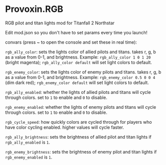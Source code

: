 # Provoxin.RGB
RGB pilot and titan lights mod for Titanfall 2 Northstar

Edit mod.json so you don't have to set params every time you launch!

convars (press ~ to open the console and set these in real time):

`rgb_ally_color`: sets the lights color of allied pilots and titans. takes r, g, b as a value from 0-1, and brightness. Example: `rgb_ally_color 1 0 1 20` (bright magenta); `rgb_ally_color default` will set light colors to default.

`rgb_enemy_color`: sets the lights color of enemy pilots and titans. takes r, g, b as a value from 0-1, and brightness. Example: `rgb_enemy_color 0.5 0 0 4` (dim dark red); `rgb_enemy_color default` will set light colors to default.

`rgb_ally_enabled`: whether the lights of allied pilots and titans will cycle through colors. set to `1` to enable and `0` to disable.

`rgb_enemy_enabled`: whether the lights of enemy pilots and titans will cycle through colors. set to `1` to enable and `0` to disable.

`rgb_cycle_speed`: how quickly colors are cycled through for players who have color cycling enabled. higher values will cycle faster.

`rgb_ally_brightness`: sets the brightness of allied pilot and titan lights if `rgb_ally_enabled` is `1`.

`rgb_enemy_brightness`: sets the brightness of enemy pilot and titan lights if `rgb_enemy_enabled` is `1`.

